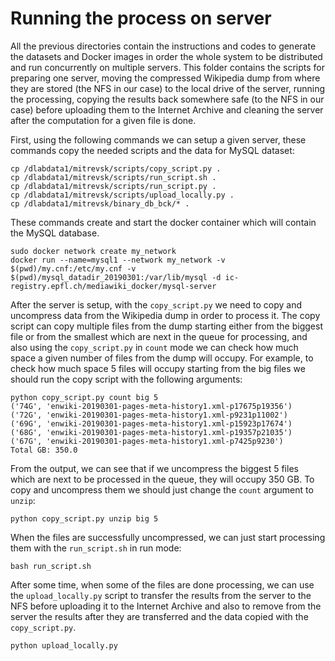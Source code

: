 # Running the process on server

All the previous directories contain the instructions and codes to generate the datasets and Docker images in order the whole system to be distributed and run concurrently on multiple servers. This folder contains the scripts for preparing one server, moving the compressed Wikipedia dump from where they are stored (the NFS in our case) to the local drive of the server, running the processing, copying the results back somewhere safe (to the NFS in our case) before uploading them to the Internet Archive and cleaning the server after the computation for a given file is done.

First, using the following commands we can setup a given server, these commands copy the needed scripts and the data for MySQL dataset:
```
cp /dlabdata1/mitrevsk/scripts/copy_script.py .
cp /dlabdata1/mitrevsk/scripts/run_script.sh . 
cp /dlabdata1/mitrevsk/scripts/run_script.py .
cp /dlabdata1/mitrevsk/scripts/upload_locally.py .
cp /dlabdata1/mitrevsk/binary_db_bck/* .
```

These commands create and start the docker container which will contain the MySQL database.
```
sudo docker network create my_network
docker run --name=mysql1 --network my_network -v $(pwd)/my.cnf:/etc/my.cnf -v $(pwd)/mysql_datadir_20190301:/var/lib/mysql -d ic-registry.epfl.ch/mediawiki_docker/mysql-server
```

After the server is setup, with the `copy_script.py` we need to copy and uncompress data from the Wikipedia dump in order to process it.
The copy script can copy multiple files from the dump starting either from the biggest file or from the smallest which are next in the queue for processing, and also using the `copy_script.py` in `count` mode we can check how much space a given number of files from the dump will occupy. For example, to check how much space 5 files will occupy starting from the big files we should run the copy script with the following arguments:

```
python copy_script.py count big 5
('74G', 'enwiki-20190301-pages-meta-history1.xml-p17675p19356')
('72G', 'enwiki-20190301-pages-meta-history1.xml-p9231p11002')
('69G', 'enwiki-20190301-pages-meta-history1.xml-p15923p17674')
('68G', 'enwiki-20190301-pages-meta-history1.xml-p19357p21035')
('67G', 'enwiki-20190301-pages-meta-history1.xml-p7425p9230')
Total GB: 350.0
```

From the output, we can see that if we uncompress the biggest 5 files which are next to be processed in the queue, they will occupy 350 GB. To copy and uncompress them we should just change the `count` argument to `unzip`:

```
python copy_script.py unzip big 5
```

When the files are successfully uncompressed, we can just start processing them with the `run_script.sh` in run mode:
```
bash run_script.sh
```

After some time, when some of the files are done processing, we can use the `upload_locally.py` script to transfer the results from the server to the NFS before uploading it to the Internet Archive and also to remove from the server the results after they are transferred and the data copied with the `copy_script.py`.
```
python upload_locally.py
```
